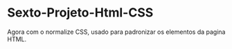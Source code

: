 # Sexto-Projeto-Html-CSS
Agora com o normalize CSS, usado para padronizar os elementos da pagina HTML.
